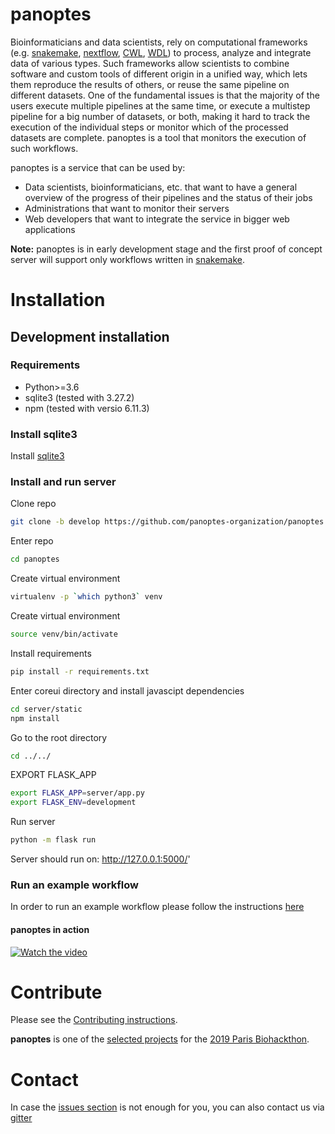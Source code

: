 # panoptes

Bioinformaticians and data scientists, rely on computational frameworks (e.g. [snakemake](https://snakemake.readthedocs.io/en/stable/), [nextflow](https://www.nextflow.io/), [CWL](https://www.commonwl.org/), [WDL](https://software.broadinstitute.org/wdl/)) to process, analyze and integrate data of various types. Such frameworks allow scientists to combine software and custom tools of different origin in a unified way, which lets them reproduce the results of others, or reuse the same pipeline on different datasets. One of the fundamental issues is that the majority of the users execute multiple pipelines at the same time, or execute a multistep pipeline for a big number of datasets, or both, making it hard to track the execution of the individual steps or monitor which of the processed datasets are complete. panoptes is a tool that monitors the execution of such workflows.

panoptes is a service that can be used by:
- Data scientists, bioinformaticians, etc. that want to have a general overview of the progress of their pipelines and the status of their jobs
- Administrations that want to monitor their servers
- Web developers that want to integrate the service in bigger web applications

**Note:** panoptes is in early development stage and the first proof of concept server will support only workflows written in [snakemake](https://snakemake.readthedocs.io/en/stable/).

# Installation

## Development installation

### Requirements

- Python>=3.6
- sqlite3 (tested with 3.27.2)
- npm (tested with versio 6.11.3)

### Install sqlite3

Install [sqlite3](https://www.sqlite.org/download.html)

### Install and run server

Clone repo
```bash
git clone -b develop https://github.com/panoptes-organization/panoptes.git
```

Enter repo
```bash
cd panoptes
```

Create virtual environment
```bash
virtualenv -p `which python3` venv
```

Create virtual environment
```bash
source venv/bin/activate
```

Install requirements
```bash
pip install -r requirements.txt
```

Enter coreui directory and install javascipt dependencies
```bash
cd server/static
npm install
```

Go to the root directory
```bash
cd ../../
```

EXPORT FLASK_APP
```bash
export FLASK_APP=server/app.py
export FLASK_ENV=development
```

Run server
```bash
python -m flask run
```

Server should run on: http://127.0.0.1:5000/'


### Run an example workflow

In order to run an example workflow please follow the instructions [here](https://github.com/panoptes-organization/snakemake_example_workflow)

#### panoptes in action

[![Watch the video](https://img.youtube.com/vi/Expb3odk0GQ/hqdefault.jpg)](https://www.youtube.com/watch?v=Expb3odk0GQ)


# Contribute

Please see the [Contributing instructions](CONTRIBUTING.md).

**panoptes** is one of the [selected projects](https://github.com/elixir-europe/BioHackathon-projects-2019/tree/master/projects/14) for the [2019 Paris Biohackthon](https://www.biohackathon-europe.org/). 

# Contact

In case the [issues section](https://github.com/panoptes-organization/panoptes/issues) is not enough for you, you can also contact us via [gitter](https://gitter.im/panoptes-organization/)